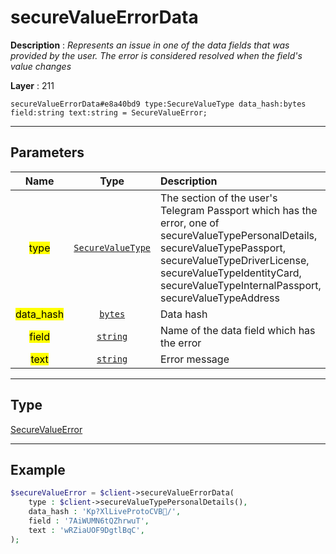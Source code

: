# secureValueErrorData

**Description** : *Represents an issue in one of the data fields that was provided by the user\. The error is considered resolved when the field&#039;s value changes*

**Layer** : 211

```tl
secureValueErrorData#e8a40bd9 type:SecureValueType data_hash:bytes field:string text:string = SecureValueError;
```

---

## Parameters

| Name | Type | Description |
| :---: | :---: | :--- |
| <mark>type</mark> | [`SecureValueType`](type/SecureValueType) | The section of the user's Telegram Passport which has the error, one of secureValueTypePersonalDetails, secureValueTypePassport, secureValueTypeDriverLicense, secureValueTypeIdentityCard, secureValueTypeInternalPassport, secureValueTypeAddress |
| <mark>data_hash</mark> | [`bytes`](type/bytes) | Data hash |
| <mark>field</mark> | [`string`](type/string) | Name of the data field which has the error |
| <mark>text</mark> | [`string`](type/string) | Error message |

---

## Type

[SecureValueError](type/SecureValueError)

---

## Example

```php
$secureValueError = $client->secureValueErrorData(
	type : $client->secureValueTypePersonalDetails(),
	data_hash : 'Kp?XlLiveProtoCVB/',
	field : '7AiWUMN6tQZhrwuT',
	text : 'wRZiaUOF9DgtlBqC',
);
```